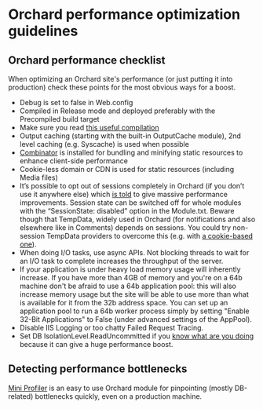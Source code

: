 # Orchard performance optimization guidelines



## Orchard performance checklist

When optimizing an Orchard site's performance (or just putting it into production) check these points for the most obvious ways for a boost.

- Debug is set to false in Web.config
- Compiled in Release mode and deployed preferably with the Precompiled build target
- Make sure you read [this useful compilation](http://msdn.microsoft.com/en-us/library/ee377050.aspx)
- Output caching (starting with the built-in OutputCache module), 2nd level caching (e.g. Syscache) is used when possible
- [Combinator](https://orchard.codeplex.com/workitem/18793) is installed for bundling and minifying static resources to enhance client-side performance
- Cookie-less domain or CDN is used for static resources (including Media files)
- It’s possible to opt out of sessions completely in Orchard (if you don’t use it anywhere else) which [is told](https://orchard.codeplex.com/workitem/18793) to give massive performance improvements. Session state can be switched off for whole modules with the “SessionState: disabled” option in the Module.txt. Beware though that TempData, widely used in Orchard (for notifications and also elsewhere like in Comments) depends on sessions. You could try non-session TempData providers to overcome this (e.g. with [a cookie-based one](https://github.com/NuGet/NuGetGallery/blob/master/src/NuGetGallery/Infrastructure/CookieTempDataProvider.cs)).
- When doing I/O tasks, use async APIs. Not blocking threads to wait for an I/O task to complete increases the throughput of the server.
- If your application is under heavy load memory usage will inherently increase. If you have more than 4GB of memory and you're on a 64b machine don't be afraid to use a 64b application pool: this will also increase memory usage but the site will be able to use more than what is available for it from the 32b address space. You can set up an application pool to run a 64b worker process simply by setting "Enable 32-Bit Applications" to False (under advanced settings of the AppPool).
- Disable IIS Logging or too chatty Failed Request Tracing.
- Set DB IsolationLevel.ReadUncommitted if you [know what are you doing](http://stackoverflow.com/questions/2471055/why-use-a-read-uncommitted-isolation-level) because it can give a huge performance boost.


## Detecting performance bottlenecks

[Mini Profiler](https://orchardprofiler.codeplex.com/) is an easy to use Orchard module for pinpointing (mostly DB-related) bottlenecks quickly, even on a production machine.